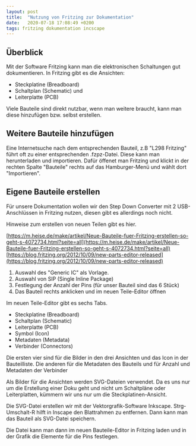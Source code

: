 ```yaml
---
layout: post
title:  "Nutzung von Fritzing zur Dokumentation"
date:   2020-07-18 17:08:49 +0200
tags: fritzing dokumentation incscape
---
```


## Überblick

Mit der Software Fritzing kann man die elektronischen Schaltungen gut dokumentieren. In Fritzing gibt es die Ansichten:
* Steckplatine (Breadboard)
* Schaltplan (Schematic) und
* Leiterplatte (PCB)

Viele Bauteile sind direkt nutzbar, wenn man weitere braucht, kann man diese hinzufügen bzw. selbst erstellen.

## Weitere Bauteile hinzufügen

Eine Internetsuche nach dem entsprechenden Bauteil, z.B  "L298 Fritzing" führt oft zu einer entsprechenden .fzpz-Datei. Diese kann man herunterladen und importieren. Dafür öffenet man Fritzing und klickt in der rechten Spalte "Bauteile" rechts auf das Hamburger-Menü und wählt dort "Importieren".

## Eigene Bauteile erstellen

Für unsere Dokumentation wollen wir den Step Down Converter mit 2 USB-Anschlüssen in Fritzing nutzen, diesen gibt es allerdings noch nicht.

Hinweise zum erstellen von neuen Teilen gibt es hier.

[https://m.heise.de/make/artikel/Neue-Bauteile-fuer-Fritzing-erstellen-so-geht-s-4072734.html?seite=all](https://m.heise.de/make/artikel/Neue-Bauteile-fuer-Fritzing-erstellen-so-geht-s-4072734.html?seite=all)
[https://blog.fritzing.org/2012/10/09/new-parts-editor-released](https://blog.fritzing.org/2012/10/09/new-parts-editor-released)

1. Auswahl des "Generic IC" als Vorlage.
2. Auswahl von SIP (Single Inline Package)
3. Festlegung der Anzahl der Pins (für unser Bauteil sind das 6 Stück)
4. Das Bauteil rechts anklicken und im neuen Teile-Editor öffnen

Im neuen Teile-Editor gibt es sechs Tabs.
* Steckplatine (Breadboard)
* Schaltplan (Schematic)
* Leiterplatte (PCB)
* Symbol (Icon)
* Metadaten (Metadata)
* Verbinder (Connectors)

Die ersten vier sind für die Bilder in den drei Ansichten und das Icon in der Bauteilliste. Die anderen für die Metadaten des Bauteils und für Anzahl und Metadaten der Verbinder

Als Bilder für die Ansichten werden SVG-Dateien verwendet. Da es uns nur um die Erstellung einer Doku geht und nicht um Schaltpläne oder Leiterplatten, kümmern wir uns nur um die Steckplatinen-Ansicht.

Die SVG-Datei erstellen wir mit der Vektorgrafik-Software Inkscape. Strg-Umschalt-R hilft in Inscape den Blattrahmen zu entfernen. Dann kann man das Bauteil als SVG-Datei speichern.

Die Datei kann man dann im neuen Bauteile-Editor in Fritzing laden und in der Grafik die Elemente für die Pins festlegen.